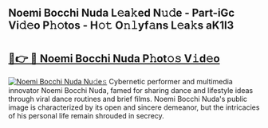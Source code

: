## Noemi Bocchi Nuda L𝚎a𝚔ed N𝚞𝚍e - Part-iGc Vi𝚍𝚎o P𝚑𝚘tos - H𝚘𝚝 O𝚗𝚕yf𝚊ns L𝚎a𝚔s aK1I3

# <h2><a href="http://kf6v8ii.oniu.top/?m=Noemi+Bocchi+Nuda">🔗👉 🔴 Noemi Bocchi Nuda P𝚑ot𝚘𝚜 V𝚒d𝚎o</a></h2>

[![Noemi Bocchi Nuda Nu𝚍e𝚜](https://i.imgur.com/0qMVB7G.gif)](http://kf6v8ii.oniu.top/?m=Noemi+Bocchi+Nuda)
Cybernetic performer and multimedia innovator Noemi Bocchi Nuda, famed for sharing dance and lifestyle ideas through viral dance routines and brief films. Noemi Bocchi Nuda's public image is characterized by its open and sincere demeanor, but the intricacies of his personal life remain shrouded in secrecy.  
